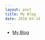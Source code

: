 ```yaml
---
layout: post
title: My Blog
date: 2018-03-14
---
```


- [My Blog](http://sivaramtutorials.blogspot.in/)
